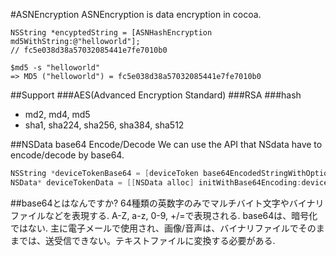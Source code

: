 #ASNEncryption
ASNEncryption is data encryption in cocoa.

```
NSString *encyptedString = [ASNHashEncryption md5WithString:@"helloworld"];
// fc5e038d38a57032085441e7fe7010b0
```

```Terminal
$md5 -s "helloworld"
=> MD5 ("helloworld") = fc5e038d38a57032085441e7fe7010b0
```

##Support
###AES(Advanced Encryption Standard)
###RSA
###hash
- md2, md4, md5
- sha1, sha224, sha256, sha384, sha512

##NSData base64 Encode/Decode
We can use the API that NSdata have to encode/decode by base64.

```objectivec
NSString *deviceTokenBase64 = [deviceToken base64EncodedStringWithOptions:0]; //default option
NSData* deviceTokenData = [[NSData alloc] initWithBase64Encoding:deviceTokenBase64];
```````

##base64とはなんですか?
64種類の英数字のみでマルチバイト文字やバイナリファイルなどを表現する.
A-Z, a-z, 0-9, +/=で表現される.
base64は、暗号化ではない.
主に電子メールで使用され、画像/音声は、バイナリファイルでそのままでは、送受信できない。テキストファイルに変換する必要がある.
